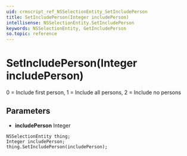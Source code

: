 ```yaml
---
uid: crmscript_ref_NSSelectionEntity_SetIncludePerson
title: SetIncludePerson(Integer includePerson)
intellisense: NSSelectionEntity.SetIncludePerson
keywords: NSSelectionEntity, GetIncludePerson
so.topic: reference
---
```


# SetIncludePerson(Integer includePerson)

0 = Include first person, 1 = Include all persons, 2 = Include no persons

## Parameters

* **includePerson** Integer

```crmscript
NSSelectionEntity thing;
Integer includePerson;
thing.SetIncludePerson(includePerson);
```

